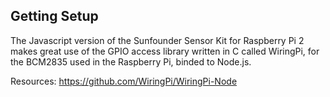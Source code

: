## Getting Setup
The Javascript version of the Sunfounder Sensor Kit for Raspberry Pi 2 makes great use of the GPIO access library written in C called WiringPi, for the BCM2835 used in the Raspberry Pi, binded to Node.js.

Resources: https://github.com/WiringPi/WiringPi-Node
